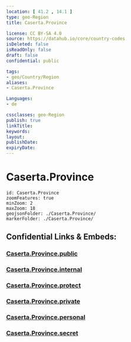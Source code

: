 ```yaml
---
location: [ 41.2 , 14.1 ] 
type: geo-Region
title: Caserta.Province

license: CC BY-SA 4.0
source: https://datahub.io/core/country-codes
isDeleted: false
isReadOnly: false
draft: false
confidential: public

tags:
- geo/Country/Region
aliases:
- Caserta.Province

Languages:
- de

cssclasses: geo-Region
publish: true
linkTitle: 
keywords: 
layout: 
publishDate: 
expiryDate: 
---
```


# Caserta.Province

```leaflet
id: Caserta.Province
zoomFeatures: true 
minZoom: 2 
maxZoom: 18
geojsonFolder: ./Caserta.Province/
markerFolder: ./Caserta.Province/
```


## Confidential Links & Embeds: 

### [Caserta.Province.public](/_public/\Earth\Continent\Europe\Europe~South\Italy\regions~Italy\CampaniaCaserta.Province.public.md) 

### [Caserta.Province.internal](/_internal/\Earth\Continent\Europe\Europe~South\Italy\regions~Italy\CampaniaCaserta.Province.internal.md) 

### [Caserta.Province.protect](/_protect/\Earth\Continent\Europe\Europe~South\Italy\regions~Italy\CampaniaCaserta.Province.protect.md) 

### [Caserta.Province.private](/_private/\Earth\Continent\Europe\Europe~South\Italy\regions~Italy\CampaniaCaserta.Province.private.md) 

### [Caserta.Province.personal](/_personal/\Earth\Continent\Europe\Europe~South\Italy\regions~Italy\CampaniaCaserta.Province.personal.md) 

### [Caserta.Province.secret](/_secret/\Earth\Continent\Europe\Europe~South\Italy\regions~Italy\CampaniaCaserta.Province.secret.md)

